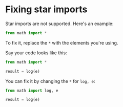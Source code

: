# Fixing star imports

Star imports are not supported. Here's an example:

```python
from math import *
```

To fix it, replace the `*` with the elements you're using.

Say your code looks like this:

```python
from math import *

result = log(e)
```

You can fix it by changing the `*` for `log, e`:

```python
from math import log, e

result = log(e)
```
